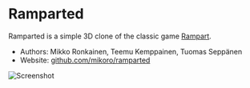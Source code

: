 # Ramparted

Ramparted is a simple 3D clone of the classic game [Rampart](http://en.wikipedia.org/wiki/Rampart_(video_game)).

* Authors: Mikko Ronkainen, Teemu Kemppainen, Tuomas Seppänen
* Website: [github.com/mikoro/ramparted](https://github.com/mikoro/ramparted)

![Screenshot](http://mikoro.github.io/images/ramparted/readme-screenshot.png "Screenshot")
